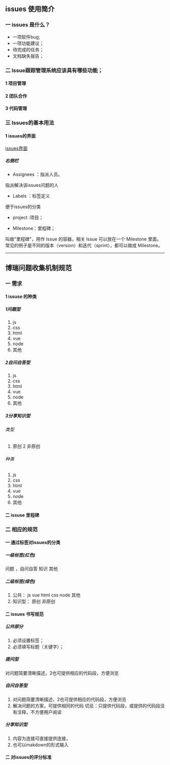 
## issues 使用简介
### 一 issues 是什么？
- 一项软件bug;
- 一项功能建议；
-  待完成的任务；
- 文档缺失报告；
### 二 Issue跟踪管理系统应该具有哪些功能；
#### 1 项目管理
#### 2 团队合作
#### 3 代码管理
###  三 Issues的基本用法
#### 1 issues的界面
[issues界面](https://github.com/han-yao-long/issuesproject/issues/new)
##### 右侧栏
- Assignees  ：指派人员。

指派解决该issues问题的人

- Labels ：标签定义

便于issues的分类

- project :项目；



- Milestone：里程碑；

叫做"里程碑"，用作 Issue 的容器，相关 Issue 可以放在一个 Milestone 里面。常见的例子是不同的版本（version）和迭代（sprint），都可以做成 Milestone。


---
## 博瑞问题收集机制规范
### 一 需求
#### 1 issuse 的种类

##### 1问题型
1. js
2. css
3. html
4. vue
5. node
6. 其他
##### 2自问自答型
1. js
2. css
3. html
4. vue
5. node
6. 其他
##### 3分享知识型
###### 类型
1. 原创
2  非原创
###### 种类
1. js
2. css
3. html
4. vue
5. node
6. 其他

#### 二 issuse 里程碑
### 二 相应的规范
#### 一 通过标签对issues的分类
##### 一级标签(红色)
问题 ，自问自答 知识 其他
##### 二级标签(绿色)
1. 公共：
js vue html css node 其他
2. 知识型：
原创 非原创

#### 二 issues 书写规范
##### 公共部分
1. 必须设置标签；
2. 必须填写标题（关键字）；
##### 提问型
对问题简要清晰描述，2也可提供相应的代码段，方便浏览
##### 自问自答型
1. 对问题简要清晰描述，2也可提供相应的代码段，方便浏览
2. 解决问题的方案，可提供相同的代码
切忌：只提供代码段，或提供的代码段没有注释，不方便用户阅读
##### 分享知识型
1. 内容为连接可直接提供连接，
2. 也可以makdown的形式输入
#### 二 对issues的评分标准
